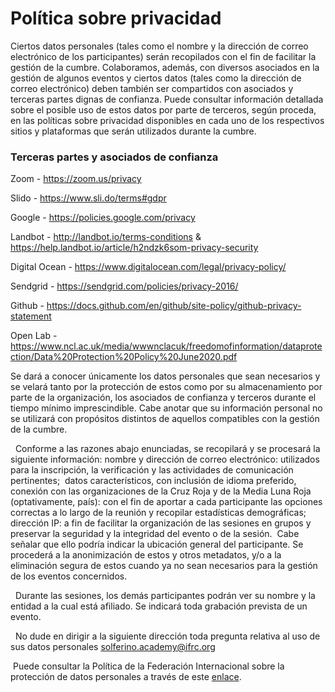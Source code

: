 # Política sobre privacidad

Ciertos datos personales (tales como el nombre y la dirección de correo electrónico de los participantes) serán recopilados con el fin de facilitar la gestión de la cumbre. Colaboramos, además, con diversos asociados en la gestión de algunos eventos y ciertos datos (tales como la dirección de correo electrónico) deben también ser compartidos con asociados y terceras partes dignas de confianza. Puede consultar información detallada sobre el posible uso de estos datos por parte de terceros, según proceda, en las políticas sobre privacidad disponibles en cada uno de los respectivos sitios y plataformas que serán utilizados durante la cumbre.

### Terceras partes y asociados de confianza

Zoom - https://zoom.us/privacy

Slido - https://www.sli.do/terms#gdpr

Google - https://policies.google.com/privacy

Landbot - http://landbot.io/terms-conditions & https://help.landbot.io/article/h2ndzk6som-privacy-security

Digital Ocean - https://www.digitalocean.com/legal/privacy-policy/

Sendgrid - https://sendgrid.com/policies/privacy-2016/

Github - https://docs.github.com/en/github/site-policy/github-privacy-statement

Open Lab - https://www.ncl.ac.uk/media/wwwnclacuk/freedomofinformation/dataprotection/Data%20Protection%20Policy%20June2020.pdf

Se dará a conocer únicamente los datos personales que sean necesarios y se velará tanto por la protección de estos como por su almacenamiento por parte de la organización, los asociados de confianza y terceros durante el tiempo mínimo imprescindible. Cabe anotar que su información personal no se utilizará con propósitos distintos de aquellos compatibles con la gestión de la cumbre. 

 
Conforme a las razones abajo enunciadas, se recopilará y se procesará la siguiente información: 
nombre y dirección de correo electrónico: utilizados para la inscripción, la verificación y las actividades de comunicación pertinentes; 
datos característicos, con inclusión de idioma preferido, conexión con las organizaciones de la Cruz Roja y de la Media Luna Roja (optativamente, país): con el fin de aportar a cada participante las opciones correctas a lo largo de la reunión y recopilar estadísticas demográficas;  
dirección IP: a fin de facilitar la organización de las sesiones en grupos y preservar la seguridad y la integridad del evento o de la sesión.  Cabe señalar que ello podría indicar la ubicación general del participante. Se procederá a la anonimización de estos y otros metadatos, y/o a la eliminación segura de estos cuando ya no sean necesarios para la gestión de los eventos concernidos. 

 
Durante las sesiones, los demás participantes podrán ver su nombre y la entidad a la cual está afiliado. Se indicará toda grabación prevista de un evento. 

 
No dude en dirigir a la siguiente dirección toda pregunta relativa al uso de sus datos personales solferino.academy@ifrc.org 

 Puede consultar la Política de la Federación Internacional sobre la protección de datos personales a través de este [enlace](https://edit.climate.red/uploads/ifrc-protecion-de-datos-personales-es.pdf).
